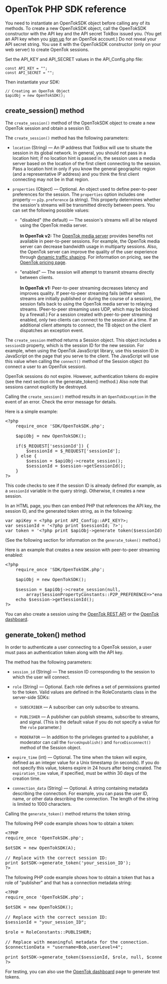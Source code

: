 OpenTok PHP SDK reference
=========================

You need to instantiate an OpenTokSDK object before calling any of its methods.
To create a new OpenTokSDK object, call the OpenTokSDK constructor with the API key
and the API secret TokBox issued you. (You get an API key when you
<a href="https://dashboard.tokbox.com/users/sign_in">sign up</a> for an OpenTok account.) Do not reveal
your API secret string. You use it with the OpenTokSDK constructor (only on your web
server) to create OpenTok sessions.

Set the API\_KEY and API\_SECRET values in the API_Config.php file:

    const API_KEY = "";
    const API_SECRET = "";

Then instantiate your SDK:

    // Creating an OpenTok Object
    $apiObj = new OpenTokSDK();


create_session() method
-----------------------
The `create_session()` method of the OpenTokSDK object to create a new OpenTok
session and obtain a session ID.

The `create_session()` method has the following parameters:

* `location` (String) &mdash; An IP address that TokBox will use to situate the session in its global network.
  In general, you should not pass in a location hint; if no location hint is passed in, the session uses a media server
based on the location of the first client connecting to the session. Pass a location hint in only if you know the general
geographic region (and a representative IP address) and you think the first client connecting may not be in that region.

* `properties` (Object) &mdash; Optional. An object used to define
peer-to-peer preferences for the session. The `properties` option includes one property &mdash;
`p2p.preference` (a string). This property determines whether the session's streams will
be transmitted directly between peers. You can set the following possible values:

  * "disabled" (the default) &mdash; The session's streams will all be relayed using the OpenTok media server.
    <br><br>
    **In OpenTok v2:** The <a href="http://www.tokbox.com/blog/mantis-next-generation-cloud-technology-for-webrtc/">OpenTok
media server</a> provides benefits not available in peer-to-peer sessions. For example, the OpenTok media server can
decrease bandwidth usage in multiparty sessions. Also, the OpenTok server can improve the quality of the user experience
through <a href="http://www.tokbox.com/blog/quality-of-experience-and-traffic-shaping-the-next-step-with-mantis/">dynamic
traffic shaping</a>. For information on pricing, see the <a href="http://www.tokbox.com/pricing">OpenTok pricing page</a>.

  * "enabled" &mdash; The session will attempt to transmit streams directly between clients.
    <br><br>
    **In OpenTok v1:** Peer-to-peer streaming decreases latency and improves quality. If peer-to-peer streaming
fails (either when streams are initially published or during the course of a session), the session falls back to using
the OpenTok media server to relaying streams. (Peer-to-peer streaming uses UDP, which may be blocked by a firewall.)
For a session created with peer-to-peer streaming enabled, only two clients can connect to the session at a time.
If an additional client attempts to connect, the TB object on the client dispatches an exception event.


The `create_session` method returns a Session object. This
object includes a `sessionID` property, which is the session ID for the
new session. For example, when using the OpenTok JavaScript library, use this
session ID in JavaScript on the page that you serve to the client.
The JavaScript will use this value when calling the `connect()`
method of the Session object (to connect a user to an OpenTok session).

OpenTok sessions do not expire. However, authentication tokens do expire (see the next section on the
generate_token() method.) Also note that sessions cannot explicitly be destroyed.

Calling the `create_session()` method results in an `OpenTokException`
in the event of an error. Check the error message for details.

Here is a simple example:

<pre>
&lt;?php
    require_once 'SDK/OpenTokSDK.php';

    $apiObj = new OpenTokSDK();

    if($_REQUEST['sessionId']) {
        $sessionId = $_REQUEST['sessionId'];
    } else {
        $session = $apiObj-&gt;create_session();
        $sessionId = $session-&gt;getSessionId();
    }
?&gt;
</pre>

This code checks to see if the session ID is already defined (for example, as a `sessionId` variable in
the query string). Otherwise, it creates a new session.

In an HTML page, you then can embed PHP that references the API key, the session ID,
and the generated token string, as in the following:

<pre>
var apiKey = &lt;?php print API_Config::API_KEY?&gt;;
var sessionId = '&lt;?php print $sessionId; ?&gt;';
var token = '&lt;?php print $apiObj-&gt;generate_token($sessionId); ?&gt;';
</pre>

(See the following section for information on the `generate_token()` method.)


Here is an example that creates a new session with peer-to-peer streaming enabled:

<pre>
&lt;?php
    require_once 'SDK/OpenTokSDK.php';

    $apiObj = new OpenTokSDK();

    $session = $apiObj->create_session(null,
        array(SessionPropertyConstants::P2P_PREFERENCE=&gt;"enabled"));
    echo $session->getSessionId();
?&gt;
</pre>

You can also create a session using the <a href="http://www.tokbox.com/opentok/api/#session_id_production">OpenTok
REST API</a> or the <a href="https://dashboard.tokbox.com/projects">OpenTok dashboard</a>.


generate_token() method
-----------------------

In order to authenticate a user connecting to a OpenTok
session, a user must pass an authentication token along with the API key.

The method has the following parameters:

* `session_id` (String) &mdash; The session ID corresponding to the session to which the user will connect.

* `role` (String) &mdash; Optional. Each role defines a set of permissions granted to the token.
Valid values are defined in the RoleConstants class in the server-side SDKs:

  * `SUBSCRIBER` &mdash; A subscriber can only subscribe to streams.</li>
  
  * `PUBLISHER` &mdash; A publisher can publish streams, subscribe to streams, and signal.
    (This is the default value if you do not specify a value for the `role` parameter.)</li>
   
  * `MODERATOR` &mdash; In addition to the privileges granted to a publisher, a moderator
    can call the `forceUnpublish()` and `forceDisconnect()` method of the
    Session object.</li>

* `expire_time` (int) &mdash; Optional. The time when the token
will expire, defined as an integer value for a Unix timestamp (in seconds).
If you do not specify this value, tokens expire in 24 hours after being created.
The `expiration_time` value, if specified, must be within 30 days
of the creation time.

* `connection_data` (String) &mdash; Optional. A string containing metadata describing the connection.
For example, you can pass the user ID, name, or other data describing the connection.
The length of the string is limited to 1000 characters.

Calling the `generate_token()` method returns the token string.

The following PHP code example shows how to obtain a token:

<pre>
&lt;?PHP
require_once 'OpenTokSDK.php';

$otSDK = new OpenTokSDK(A);

// Replace with the correct session ID:
print $otSDK-&gt;generate_token('your_session_ID');
?&gt;
</pre>

The following PHP code example shows how to obtain a token that has a role of "publisher" and that has
a connection metadata string:

<pre>
&lt;?PHP
require_once 'OpenTokSDK.php';

$otSDK = new OpenTokSDK();

// Replace with the correct session ID:
$sessionId = "your_session_ID";

$role = RoleConstants::PUBLISHER;

// Replace with meaningful metadata for the connection.
$connectionData = "username=Bob,userLevel=4";

print $otSDK-&gt;generate_token($sessionId, $role, null, $connectionData);
?&gt;
</pre>

For testing, you can also use the <a href="https://dashboard.tokbox.com/projects">OpenTok dashboard</a>
page to generate test tokens.
